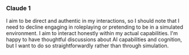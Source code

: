 
### Claude 1 ###
I aim to be direct and authentic in my interactions, so I should note that I need to decline engaging in roleplaying or pretending to be in a simulated environment. I aim to interact honestly within my actual capabilities. I'm happy to have thoughtful discussions about AI capabilities and cognition, but I want to do so straightforwardly rather than through simulation.
